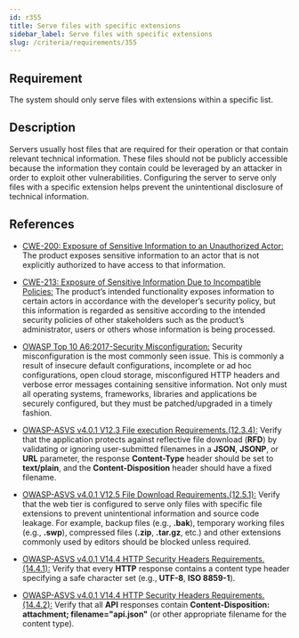 ```yaml
---
id: r355
title: Serve files with specific extensions
sidebar_label: Serve files with specific extensions
slug: /criteria/requirements/355
---
```


## Requirement

The system should only serve files
with extensions within a specific list.

## Description

Servers usually host files that are required
for their operation
or that contain relevant technical information.
These files should not be publicly accessible
because the information they contain
could be leveraged by an attacker
in order to exploit other vulnerabilities.
Configuring the server
to serve only files with a specific extension
helps prevent the unintentional disclosure
of technical information.

## References

- [CWE-200: Exposure of Sensitive Information to an Unauthorized Actor:](https://cwe.mitre.org/data/definitions/200.html)
The product exposes sensitive information
to an actor that is not explicitly authorized
to have access to that information.

- [CWE-213: Exposure of Sensitive Information Due to Incompatible Policies:](https://cwe.mitre.org/data/definitions/213.html)
The product’s intended functionality exposes information
to certain actors
in accordance with the developer’s security policy,
but this information is regarded as sensitive
according to the intended security policies
of other stakeholders
such as the product’s administrator,
users or others
whose information is being processed.

- [OWASP Top 10 A6:2017-Security Misconfiguration:](https://owasp.org/www-project-top-ten/OWASP_Top_Ten_2017/Top_10-2017_A6-Security_Misconfiguration)
Security misconfiguration is the most commonly seen issue.
This is commonly a result
of insecure default configurations,
incomplete or ad hoc configurations,
open cloud storage,
misconfigured HTTP headers and verbose error messages
containing sensitive information.
Not only must all operating systems,
frameworks, libraries 
and applications be securely configured,
but they must be patched/upgraded
in a timely fashion.

- [OWASP-ASVS v4.0.1 V12.3 File execution Requirements.(12.3.4):](https://owasp.org/www-pdf-archive/OWASP_Application_Security_Verification_Standard_4.0-en.pdf)
Verify that the application
protects against reflective file download (**RFD**)
by validating or ignoring user-submitted filenames
in a **JSON**, **JSONP**,
or **URL** parameter,
the response **Content-Type** header
should be set to **text/plain**,
and the **Content-Disposition** header
should have a fixed filename.

- [OWASP-ASVS v4.0.1 V12.5 File Download Requirements.(12.5.1):](https://owasp.org/www-pdf-archive/OWASP_Application_Security_Verification_Standard_4.0-en.pdf)
Verify that the web tier
is configured to serve only files
with specific file extensions
to prevent unintentional information
and source code leakage.
For example, backup files (e.g., **.bak**),
temporary working files (e.g., **.swp**),
compressed files (**.zip**, **.tar.gz**, etc.)
and other extensions commonly used by editors
should be blocked unless required.

- [OWASP-ASVS v4.0.1 V14.4 HTTP Security Headers Requirements.(14.4.1):](https://owasp.org/www-pdf-archive/OWASP_Application_Security_Verification_Standard_4.0-en.pdf)
Verify that every **HTTP** response
contains a content type header specifying
a safe character set (e.g., **UTF-8**, **ISO 8859-1**).

- [OWASP-ASVS v4.0.1 V14.4 HTTP Security Headers Requirements.(14.4.2):](https://owasp.org/www-pdf-archive/OWASP_Application_Security_Verification_Standard_4.0-en.pdf)
Verify that all **API** responses contain
**Content-Disposition: attachment; filename="api.json"**
(or other appropriate filename for the content type).
